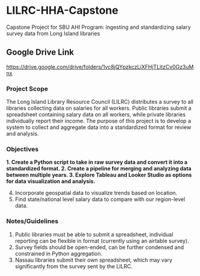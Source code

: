 # LILRC-HHA-Capstone
Capstone Project for SBU AHI Program: ingesting and standardizing salary survey data from Long Island libraries

## Google Drive Link

https://drive.google.com/drive/folders/1vc8jQYpzkczLiXFHjTLitzCv0Gz3uMnx

### Project Scope

The Long Island Library Resource Council (LILRC) distributes a survey to all libraries collecting data on salaries for all workers. Public libraries submit a spreadsheet containing salary data on all workers, while private libraries individually report their income. The purpose of this project is to develop a system to collect and aggregate data into a standardized format for review and analysis.

### Objectives

**1. Create a Python script to take in raw survey data and convert it into a standardized format.
2. Create a pipeline for merging and analyzing data between multiple years.
3. Explore Tableau and Looker Studio as options for data visualization and analysis.**

4. Incorporate geospatial data to visualize trends based on location.
5. Find state/national level salary data to compare with our region-level data.
   

### Notes/Guidelines

1. Public libraries must be able to submit a spreadsheet, individual reporting can be flexible in format (currently using an airtable survey).
2. Survey fields should be open-ended, can be further condensed and constrained in Python aggregation.
3. Nassau libraries submit their own spreadsheet, which may vary significantly from the survey sent by the LILRC.
